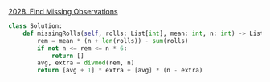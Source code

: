 





[2028. Find Missing Observations](https://leetcode.cn/problems/find-missing-observations/)

```python
class Solution:
    def missingRolls(self, rolls: List[int], mean: int, n: int) -> List[int]:
        rem = mean * (n + len(rolls)) - sum(rolls)
        if not n <= rem <= n * 6:
            return []
        avg, extra = divmod(rem, n)
        return [avg + 1] * extra + [avg] * (n - extra)
```

